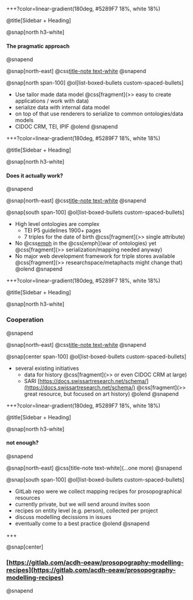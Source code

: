 

+++?color=linear-gradient(180deg, #5289F7 18%, white 18%)


@title[Sidebar + Heading]

@snap[north h3-white]
#### The pragmatic approach
@snapend

@snap[north-east]
@css[title-note text-white](pragmatic?)
@snapend

@snap[north span-100]
@ol[list-boxed-bullets custom-spaced-bullets]
- Use tailor made data model @css[fragment](\>\> easy to create applications / work with data)
- serialize data with internal data model
- on top of that use renderers to serialize to common ontologies/data models
- CIDOC CRM, TEI, IPIF
@olend
@snapend

+++?color=linear-gradient(180deg, #5289F7 18%, white 18%)

@title[Sidebar + Heading]

@snap[north h3-white]
#### Does it actually work?
@snapend

@snap[north-east]
@css[title-note text-white](why?)
@snapend

@snap[south span-100]
@ol[list-boxed-bullets custom-spaced-bullets]
- High level ontologies are complex
	+ TEI P5 guidelines 1900+ pages
	+ 7 triples for the date of birth @css[fragment](\>\> single attribute)
- No @css[emph](winner) in the @css[emph](war of ontologies) yet @css[fragment](\>\> serialization/mapping needed anyway)
- No major web development framework for triple stores available @css[fragment](\>\> researchspace/metaphacts might change that)
@olend
@snapend

+++?color=linear-gradient(180deg, #5289F7 18%, white 18%)

@title[Sidebar + Heading]

@snap[north h3-white]
### Cooperation
@snapend

@snap[north-east]
@css[title-note text-white](alone?)
@snapend

@snap[center span-100]
@ol[list-boxed-bullets custom-spaced-bullets]
- several existing initiatives
	+ data for history @css[fragment](\>\> or even CIDOC CRM at large)
	+ SARI [https://docs.swissartresearch.net/schema/](https://docs.swissartresearch.net/schema/) @css[fragment](\>\> great resource, but focused on art history)
@olend
@snapend

+++?color=linear-gradient(180deg, #5289F7 18%, white 18%)

@title[Sidebar + Heading]

@snap[north h3-white]
#### not enough?
@snapend

@snap[north-east]
@css[title-note text-white](...one more)
@snapend

@snap[south span-100]
@ol[list-boxed-bullets custom-spaced-bullets]
- GitLab repo were we collect mapping recipes for prosopographical resources
- currently private, but we will send around invites soon
- recipes on entity level (e.g. person), collected per project
- discuss modelling decissions in issues
- eventually come to a best practice
@olend
@snapend

+++

@snap[center]
### [https://gitlab.com/acdh-oeaw/prosopography-modelling-recipes](https://gitlab.com/acdh-oeaw/prosopography-modelling-recipes)
@snapend
